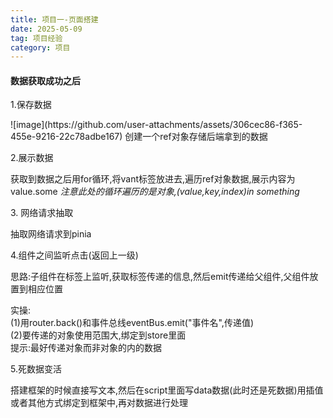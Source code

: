 ```yaml
---
title: 项目一-页面搭建
date: 2025-05-09
tag: 项目经验
category: 项目
---
```

#### 数据获取成功之后
1.保存数据<br>
<p>
![image](https://github.com/user-attachments/assets/306cec86-f365-455e-9216-22c78adbe167)
 创建一个ref对象存储后端拿到的数据
</p>
2.展示数据<br>
<p>
获取到数据之后用for循环,将vant标签放进去,遍历ref对象数据,展示内容为value.some
<i>注意此处的循环遍历的是对象,(value,key,index)in something</i><br>
</p>
3. 网络请求抽取<br>
<p>
 抽取网络请求到pinia
</p>
4.组件之间监听点击(返回上一级) <br>
<p>
 思路:子组件在标签上监听,获取标签传递的信息,然后emit传递给父组件,父组件放置到相应位置<br>
 
 实操:<br>
 (1)用router.back()和事件总线eventBus.emit("事件名",传递值)<br>
 (2)要传递的对象使用范围大,绑定到store里面<br>
 提示:最好传递对象而非对象的内的数据
</p>
5.死数据变活<br>
<p>
 搭建框架的时候直接写文本,然后在script里面写data数据(此时还是死数据)用插值或者其他方式绑定到框架中,再对数据进行处理
</p>
 
